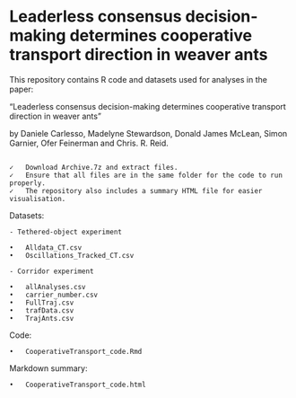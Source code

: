 # Leaderless consensus decision-making determines cooperative transport direction in weaver ants

This repository contains R code and datasets used for analyses in the paper:

“Leaderless consensus decision-making determines cooperative transport direction in weaver ants”

by Daniele Carlesso, Madelyne Stewardson, Donald James McLean, Simon Garnier, Ofer Feinerman and Chris. R. Reid. 

```

✓	Download Archive.7z and extract files.
✓	Ensure that all files are in the same folder for the code to run properly.
✓	The repository also includes a summary HTML file for easier visualisation.
```

Datasets:

```
- Tethered-object experiment

•	Alldata_CT.csv
•	Oscillations_Tracked_CT.csv

- Corridor experiment

•	allAnalyses.csv
•	carrier_number.csv
•	FullTraj.csv
•	trafData.csv
•	TrajAnts.csv
 ```

Code:

```
•	CooperativeTransport_code.Rmd
```

Markdown summary:

```
•	CooperativeTransport_code.html
```
